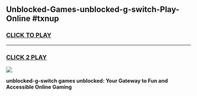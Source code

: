 
## Unblocked-Games-unblocked-g-switch-Play-Online #txnup
<h3>
<a href="https://news.freeplayer.one?title=unblocked-g-switch&ref=3">CLICK TO PLAY</a></h3>
<hr>

<h3>
<a href="https://news.freeplayer.one?title=unblocked-g-switch&ref=3">CLICK 2 PLAY</a>
  
</h3>

<a href="https://news.freeplayer.one?title=unblocked-g-switch&ref=3"><img src="https://clearcache.store/games.png"></a>


**unblocked-g-switch games unblocked: Your Gateway to Fun and Accessible Online Gaming**
